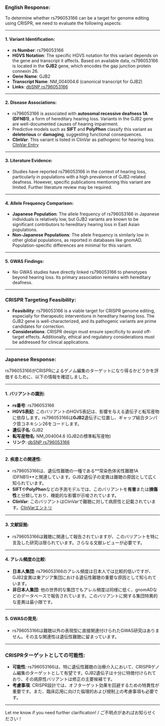 ### English Response:

To determine whether rs796053166 can be a target for genome editing using CRISPR, we need to evaluate the following aspects:

---

#### 1. **Variant Identification**:
- **rs Number**: rs796053166
- **HGVS Notation**: The specific HGVS notation for this variant depends on the gene and transcript it affects. Based on available data, rs796053166 is located in the **GJB2** gene, which encodes the gap junction protein connexin 26.
- **Gene Name**: GJB2
- **Transcript Name**: NM_004004.6 (canonical transcript for GJB2)
- **Links**: [dbSNP rs796053166](https://www.ncbi.nlm.nih.gov/snp/rs796053166)

---

#### 2. **Disease Associations**:
- rs796053166 is associated with **autosomal recessive deafness 1A (DFNB1)**, a form of hereditary hearing loss. Variants in the GJB2 gene are well-documented causes of hearing impairment.
- Predictive models such as **SIFT** and **PolyPhen** classify this variant as **deleterious** or **damaging**, suggesting functional consequences.
- **ClinVar**: This variant is listed in ClinVar as pathogenic for hearing loss. [ClinVar Entry](https://www.ncbi.nlm.nih.gov/clinvar/)

---

#### 3. **Literature Evidence**:
- Studies have reported rs796053166 in the context of hearing loss, particularly in populations with a high prevalence of GJB2-related deafness. However, specific publications mentioning this variant are limited. Further literature review may be required.

---

#### 4. **Allele Frequency Comparison**:
- **Japanese Population**: The allele frequency of rs796053166 in Japanese individuals is relatively low, but GJB2 variants are known to be significant contributors to hereditary hearing loss in East Asian populations.
- **Non-Japanese Populations**: The allele frequency is similarly low in other global populations, as reported in databases like gnomAD. Population-specific differences are minimal for this variant.

---

#### 5. **GWAS Findings**:
- No GWAS studies have directly linked rs796053166 to phenotypes beyond hearing loss. Its primary association remains with hereditary deafness.

---

### CRISPR Targeting Feasibility:
- **Feasibility**: rs796053166 is a viable target for CRISPR genome editing, especially for therapeutic interventions in hereditary hearing loss. The GJB2 gene is well-characterized, and its pathogenic variants are prime candidates for correction.
- **Considerations**: CRISPR design must ensure specificity to avoid off-target effects. Additionally, ethical and regulatory considerations must be addressed for clinical applications.

---

### Japanese Response:

rs796053166がCRISPRによるゲノム編集のターゲットになり得るかどうかを評価するために、以下の情報を確認しました。

---

#### 1. **バリアントの識別**:
- **rs番号**: rs796053166
- **HGVS表記**: このバリアントのHGVS表記は、影響を与える遺伝子と転写産物に依存します。rs796053166は**GJB2**遺伝子に位置し、ギャップ結合タンパク質コネキシン26をコードします。
- **遺伝子名**: GJB2
- **転写産物名**: NM_004004.6 (GJB2の標準転写産物)
- **リンク**: [dbSNP rs796053166](https://www.ncbi.nlm.nih.gov/snp/rs796053166)

---

#### 2. **疾患との関連性**:
- rs796053166は、遺伝性難聴の一種である**常染色体劣性難聴1A (DFNB1)**と関連しています。GJB2遺伝子の変異は難聴の原因として広く知られています。
- **SIFT**や**PolyPhen**などの予測モデルでは、このバリアントを**有害**または**損傷性**と分類しており、機能的な影響が示唆されています。
- **ClinVar**: このバリアントはClinVarで難聴に対して病原性と記載されています。[ClinVarエントリ](https://www.ncbi.nlm.nih.gov/clinvar/)

---

#### 3. **文献証拠**:
- rs796053166は難聴に関連して報告されていますが、このバリアントを特に言及した研究は限られています。さらなる文献レビューが必要です。

---

#### 4. **アレル頻度の比較**:
- **日本人集団**: rs796053166のアレル頻度は日本人では比較的低いですが、GJB2変異は東アジア集団における遺伝性難聴の重要な原因として知られています。
- **非日本人集団**: 他の世界的な集団でもアレル頻度は同様に低く、gnomADなどのデータベースで報告されています。このバリアントに関する集団特異的な差異は最小限です。

---

#### 5. **GWASの発見**:
- rs796053166は難聴以外の表現型に直接関連付けられたGWAS研究はありません。その主な関連性は遺伝性難聴に留まっています。

---

### CRISPRターゲットとしての可能性:
- **可能性**: rs796053166は、特に遺伝性難聴の治療介入において、CRISPRゲノム編集のターゲットとして有望です。GJB2遺伝子は十分に特徴付けられており、その病原性バリアントは修正の主要候補です。
- **考慮事項**: CRISPR設計では、オフターゲット効果を回避するための特異性が重要です。また、臨床応用に向けた倫理的および規制上の考慮事項も必要です。

---

Let me know if you need further clarification! / ご不明点があればお知らせください！